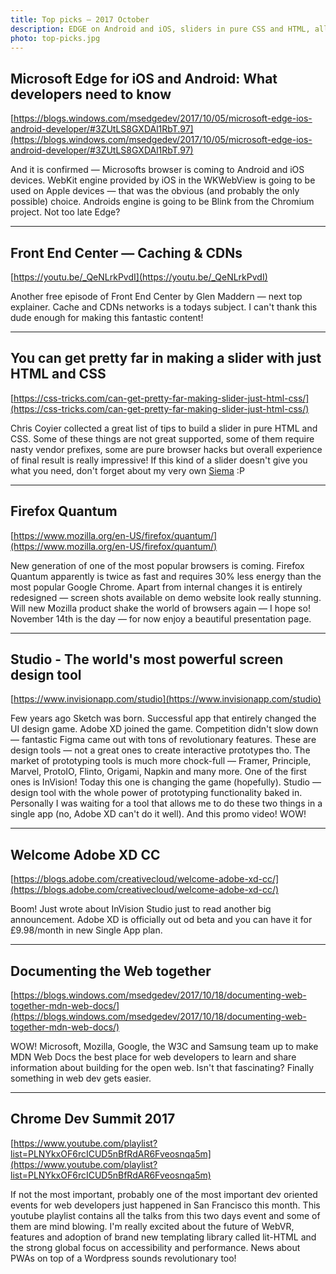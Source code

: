 ```yaml
---
title: Top picks — 2017 October
description: EDGE on Android and iOS, sliders in pure CSS and HTML, all about CDNs, Quantum by Firefox, InVision Studio, XD out of beta, MDN become the only source of truth and more!
photo: top-picks.jpg
---
```


## Microsoft Edge for iOS and Android: What developers need to know

[https://blogs.windows.com/msedgedev/2017/10/05/microsoft-edge-ios-android-developer/#3ZUtLS8GXDAl1RbT.97](https://blogs.windows.com/msedgedev/2017/10/05/microsoft-edge-ios-android-developer/#3ZUtLS8GXDAl1RbT.97)

And it is confirmed — Microsofts browser is coming to Android and iOS devices. WebKit engine provided by iOS in the WKWebView is going to be used on Apple devices — that was the obvious (and probably the only possible) choice. Androids engine is going to be Blink from the Chromium project. Not too late Edge?

- - -

## Front End Center — Caching & CDNs

[https://youtu.be/_QeNLrkPvdI](https://youtu.be/_QeNLrkPvdI)

Another free episode of Front End Center by Glen Maddern — next top explainer. Cache and CDNs networks is a todays subject. I can't thank this dude enough for making this fantastic content!

- - -

## You can get pretty far in making a slider with just HTML and CSS

[https://css-tricks.com/can-get-pretty-far-making-slider-just-html-css/](https://css-tricks.com/can-get-pretty-far-making-slider-just-html-css/)

Chris Coyier collected a great list of tips to build a slider in pure HTML and CSS. Some of these things are not great supported, some of them require nasty vendor prefixes, some are pure browser hacks but overall experience of final result is really impressive! If this kind of a slider doesn't give you what you need, don't forget about my very own [Siema](https://pawelgrzybek.com/siema/) :P

- - -

## Firefox Quantum

[https://www.mozilla.org/en-US/firefox/quantum/](https://www.mozilla.org/en-US/firefox/quantum/)

New generation of one of the most popular browsers is coming. Firefox Quantum apparently is twice as fast and requires 30% less energy than the most popular Google Chrome. Apart from internal changes it is entirely redesigned — screen shots available on demo website look really stunning. Will new Mozilla product shake the world of browsers again — I hope so! November 14th is the day — for now enjoy a beautiful presentation page.

- - -

## Studio - The world's most powerful screen design tool

[https://www.invisionapp.com/studio](https://www.invisionapp.com/studio)

Few years ago Sketch was born. Successful app that entirely changed the UI design game. Adobe XD joined the game. Competition didn't slow down — fantastic Figma came out with tons of revolutionary features. These are design tools — not a great ones to create interactive prototypes tho. The market of prototyping tools is much more chock-full — Framer, Principle, Marvel, ProtoIO, Flinto, Origami, Napkin and many more. One of the first ones is InVision! Today this one is changing the game (hopefully). Studio — design tool with the whole power of prototyping functionality baked in. Personally I was waiting for a tool that allows me to do these two things in a single app (no, Adobe XD can't do it well). And this promo video! WOW!

- - -

## Welcome Adobe XD CC

[https://blogs.adobe.com/creativecloud/welcome-adobe-xd-cc/](https://blogs.adobe.com/creativecloud/welcome-adobe-xd-cc/)

Boom! Just wrote about InVision Studio just to read another big announcement. Adobe XD is officially out od beta and you can have it for £9.98/month in new Single App plan.

- - -

## Documenting the Web together

[https://blogs.windows.com/msedgedev/2017/10/18/documenting-web-together-mdn-web-docs/](https://blogs.windows.com/msedgedev/2017/10/18/documenting-web-together-mdn-web-docs/)

WOW! Microsoft, Mozilla, Google, the W3C and Samsung team up to make MDN Web Docs the best place for web developers to learn and share information about building for the open web. Isn't that fascinating? Finally something in web dev gets easier.

- - -

## Chrome Dev Summit 2017

[https://www.youtube.com/playlist?list=PLNYkxOF6rcICUD5nBfRdAR6Fveosnqa5m](https://www.youtube.com/playlist?list=PLNYkxOF6rcICUD5nBfRdAR6Fveosnqa5m)

If not the most important, probably one of the most important dev oriented events for web developers just happened in San Francisco this month. This youtube playlist contains all the talks from this two days event and some of them are mind blowing. I'm really excited about the future of WebVR, features and adoption of brand new templating library called lit-HTML and the strong global focus on accessibility and performance. News about PWAs on top of a Wordpress sounds revolutionary too!
